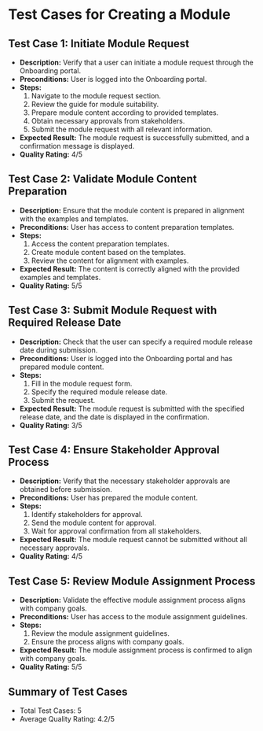 # Test Cases for Creating a Module

## Test Case 1: Initiate Module Request
- **Description:** Verify that a user can initiate a module request through the Onboarding portal.
- **Preconditions:** User is logged into the Onboarding portal.
- **Steps:**
  1. Navigate to the module request section.
  2. Review the guide for module suitability.
  3. Prepare module content according to provided templates.
  4. Obtain necessary approvals from stakeholders.
  5. Submit the module request with all relevant information.
- **Expected Result:** The module request is successfully submitted, and a confirmation message is displayed.
- **Quality Rating:** 4/5

## Test Case 2: Validate Module Content Preparation
- **Description:** Ensure that the module content is prepared in alignment with the examples and templates.
- **Preconditions:** User has access to content preparation templates.
- **Steps:**
  1. Access the content preparation templates.
  2. Create module content based on the templates.
  3. Review the content for alignment with examples.
- **Expected Result:** The content is correctly aligned with the provided examples and templates.
- **Quality Rating:** 5/5

## Test Case 3: Submit Module Request with Required Release Date
- **Description:** Check that the user can specify a required module release date during submission.
- **Preconditions:** User is logged into the Onboarding portal and has prepared module content.
- **Steps:**
  1. Fill in the module request form.
  2. Specify the required module release date.
  3. Submit the request.
- **Expected Result:** The module request is submitted with the specified release date, and the date is displayed in the confirmation.
- **Quality Rating:** 3/5

## Test Case 4: Ensure Stakeholder Approval Process
- **Description:** Verify that the necessary stakeholder approvals are obtained before submission.
- **Preconditions:** User has prepared the module content.
- **Steps:**
  1. Identify stakeholders for approval.
  2. Send the module content for approval.
  3. Wait for approval confirmation from all stakeholders.
- **Expected Result:** The module request cannot be submitted without all necessary approvals.
- **Quality Rating:** 4/5

## Test Case 5: Review Module Assignment Process
- **Description:** Validate the effective module assignment process aligns with company goals.
- **Preconditions:** User has access to the module assignment guidelines.
- **Steps:**
  1. Review the module assignment guidelines.
  2. Ensure the process aligns with company goals.
- **Expected Result:** The module assignment process is confirmed to align with company goals.
- **Quality Rating:** 5/5

## Summary of Test Cases
- Total Test Cases: 5
- Average Quality Rating: 4.2/5